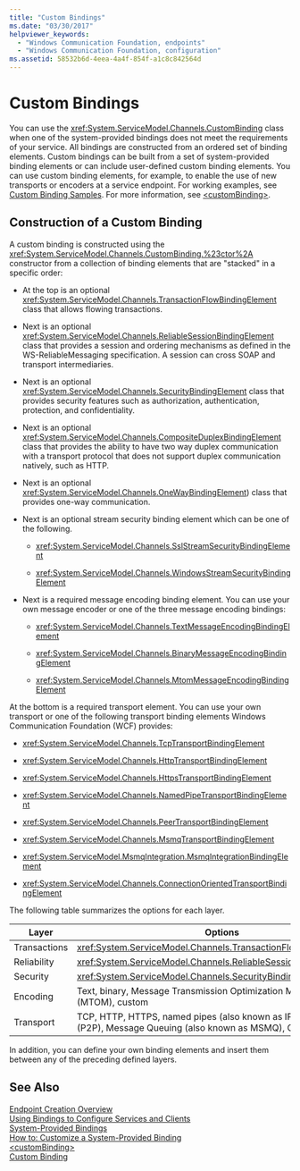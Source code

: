 ```yaml
---
title: "Custom Bindings"
ms.date: "03/30/2017"
helpviewer_keywords: 
  - "Windows Communication Foundation, endpoints"
  - "Windows Communication Foundation, configuration"
ms.assetid: 58532b6d-4eea-4a4f-854f-a1c8c842564d
---
```

# Custom Bindings
You can use the <xref:System.ServiceModel.Channels.CustomBinding> class when one of the system-provided bindings does not meet the requirements of your service. All bindings are constructed from an ordered set of binding elements. Custom bindings can be built from a set of system-provided binding elements or can include user-defined custom binding elements. You can use custom binding elements, for example, to enable the use of new transports or encoders at a service endpoint. For working examples, see [Custom Binding Samples](http://msdn.microsoft.com/library/657e8143-beb0-472d-9cfe-ed1a19c2ab08). For more information, see [\<customBinding>](../../../../docs/framework/configure-apps/file-schema/wcf/custombinding.md).  
  
## Construction of a Custom Binding  
 A custom binding is constructed using the <xref:System.ServiceModel.Channels.CustomBinding.%23ctor%2A> constructor from a collection of binding elements that are "stacked" in a specific order:  
  
-   At the top is an optional <xref:System.ServiceModel.Channels.TransactionFlowBindingElement> class that allows flowing transactions.  
  
-   Next is an optional <xref:System.ServiceModel.Channels.ReliableSessionBindingElement> class that provides a session and ordering mechanisms as defined in the WS-ReliableMessaging specification. A session can cross SOAP and transport intermediaries.  
  
-   Next is an optional <xref:System.ServiceModel.Channels.SecurityBindingElement> class that provides security features such as authorization, authentication, protection, and confidentiality.  
  
-   Next is an optional <xref:System.ServiceModel.Channels.CompositeDuplexBindingElement> class that provides the ability to have two way duplex communication with a transport protocol that does not support duplex communication natively, such as HTTP.  
  
-   Next is an optional <xref:System.ServiceModel.Channels.OneWayBindingElement>) class that provides one-way communication.  
  
-   Next is an optional stream security binding element which can be one of the following.  
  
    -   <xref:System.ServiceModel.Channels.SslStreamSecurityBindingElement>  
  
    -   <xref:System.ServiceModel.Channels.WindowsStreamSecurityBindingElement>  
  
-   Next is a required message encoding binding element. You can use your own message encoder or one of the three message encoding bindings:  
  
    -   <xref:System.ServiceModel.Channels.TextMessageEncodingBindingElement>  
  
    -   <xref:System.ServiceModel.Channels.BinaryMessageEncodingBindingElement>  
  
    -   <xref:System.ServiceModel.Channels.MtomMessageEncodingBindingElement>  
  
 At the bottom is a required transport element. You can use your own transport or one of the following transport binding elements Windows Communication Foundation (WCF) provides:  
  
-   <xref:System.ServiceModel.Channels.TcpTransportBindingElement>  
  
-   <xref:System.ServiceModel.Channels.HttpTransportBindingElement>  
  
-   <xref:System.ServiceModel.Channels.HttpsTransportBindingElement>  
  
-   <xref:System.ServiceModel.Channels.NamedPipeTransportBindingElement>  
  
-   <xref:System.ServiceModel.Channels.PeerTransportBindingElement>  
  
-   <xref:System.ServiceModel.Channels.MsmqTransportBindingElement>  
  
-   <xref:System.ServiceModel.MsmqIntegration.MsmqIntegrationBindingElement>  
  
-   <xref:System.ServiceModel.Channels.ConnectionOrientedTransportBindingElement>  
  
 The following table summarizes the options for each layer.  
  
|Layer|Options|Required|  
|-----------|-------------|--------------|  
|Transactions|<xref:System.ServiceModel.Channels.TransactionFlowBindingElement>|No|  
|Reliability|<xref:System.ServiceModel.Channels.ReliableSessionBindingElement>|No|  
|Security|<xref:System.ServiceModel.Channels.SecurityBindingElement>|No|  
|Encoding|Text, binary, Message Transmission Optimization Mechanism (MTOM), custom|Yes|  
|Transport|TCP, HTTP, HTTPS, named pipes (also known as IPC), Peer-to-Peer (P2P), Message Queuing (also known as MSMQ), Custom|Yes|  
  
 In addition, you can define your own binding elements and insert them between any of the preceding defined layers.  
  
## See Also  
 [Endpoint Creation Overview](../../../../docs/framework/wcf/endpoint-creation-overview.md)  
 [Using Bindings to Configure Services and Clients](../../../../docs/framework/wcf/using-bindings-to-configure-services-and-clients.md)  
 [System-Provided Bindings](../../../../docs/framework/wcf/system-provided-bindings.md)  
 [How to: Customize a System-Provided Binding](../../../../docs/framework/wcf/extending/how-to-customize-a-system-provided-binding.md)  
 [\<customBinding>](../../../../docs/framework/configure-apps/file-schema/wcf/custombinding.md)  
 [Custom Binding](../../../../docs/framework/wcf/samples/custom-binding.md)
